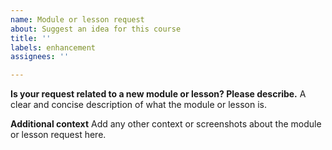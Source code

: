 ```yaml
---
name: Module or lesson request
about: Suggest an idea for this course
title: ''
labels: enhancement
assignees: ''

---
```


**Is your request related to a new module or lesson? Please describe.**
A clear and concise description of what the module or lesson is.

**Additional context**
Add any other context or screenshots about the module or lesson request here.
